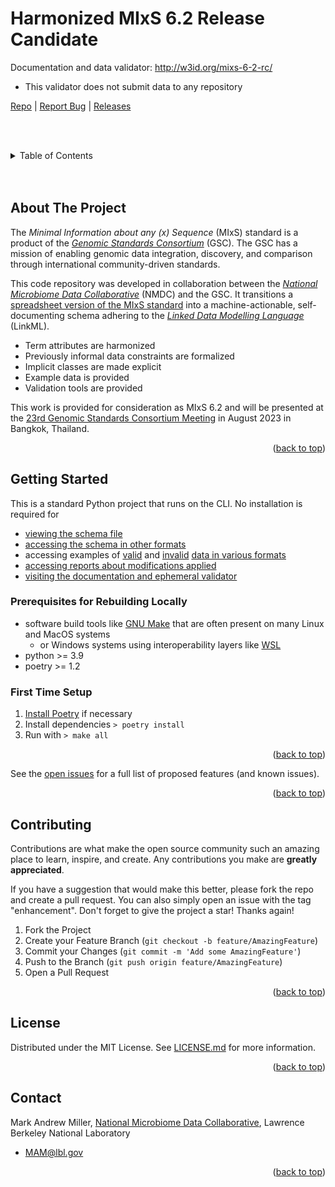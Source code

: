 <h1>Harmonized MIxS 6.2 Release Candidate</h1>

Documentation and data validator: http://w3id.org/mixs-6-2-rc/
- This validator does not submit data to any repository

<nav>
  <a href="https://github.com/turbomam/mixs-envo-struct-knowl-extraction">Repo</a>
  |
  <a href="https://github.com/turbomam/mixs-envo-struct-knowl-extraction/issues">Report Bug</a>
  |
  <a href="https://github.com/turbomam/mixs-envo-struct-knowl-extraction/releases">Releases</a>
</nav>

<!-- TABLE OF CONTENTS -->

<br><br>

<details>
  <summary>Table of Contents</summary>
  <ol>
    <li>
      <a href="#about-the-project">About The Project</a>
    </li>
    <li>
      <a href="#getting-started">Getting Started</a>
      <ul>
        <li><a href="#prerequisites">Prerequisites</a></li>
        <li><a href="#installation">Installation</a></li>
      </ul>
    </li>
    <li><a href="#usage">Usage</a></li>
    <li><a href="#roadmap">Roadmap</a></li>
    <li><a href="#contributing">Contributing</a></li>
    <li><a href="#license">License</a></li>
    <li><a href="#contact">Contact</a></li>
  </ol>
</details>
<br><br>
<!-- ABOUT THE PROJECT -->

## About The Project

The _Minimal Information about any (x) Sequence_ (MIxS) standard is a product of the _[Genomic Standards Consortium](http://www.gensc.org/)_ (GSC). 
The GSC has a mission of enabling genomic data integration, discovery, and comparison through international community-driven standards.

This code repository was developed in collaboration between the _[National Microbiome Data Collaborative](https://microbiomedata.org/)_ (NMDC) and the GSC. It  transitions
a [spreadsheet version of the MIxS standard](https://github.com/GenomicsStandardsConsortium/mixs/blob/main/mixs/excel/mixs_v6.xlsx) into a machine-actionable, self-documenting schema adhering to the _[Linked Data Modelling Language](https://linkml.io/)_ (LinkML).

- Term attributes are harmonized
- Previously informal data constraints are formalized
- Implicit classes are made explicit
- Example data is provided
- Validation tools are provided

This work is provided for consideration as MIxS 6.2 and will be presented at the [23rd Genomic Standards Consortium Meeting](https://genomicsstandardsconsortium.github.io/GSC23-Bangkok/) in August 2023 in Bangkok, Thailand.

<!-- 
<h2>And future site of MIxS/EnvO Structured Knowledge Extraction</h2>

<p>Extracting structured knowledge from MIxS and finding EnvO terms that would be reasonable answers to scoped MIxS questions</p>
-->

<p align="right">(<a href="#readme-top">back to top</a>)</p>

<!-- GETTING STARTED -->

## Getting Started

This is a standard Python project that runs on the CLI. No installation is required for 
- [viewing the schema file](https://github.com/microbiomedata/mixs-6-2-release-candidate/blob/main/generated-schema/mixs_6_2_rc.yaml)
- [accessing the schema in other formats](https://github.com/microbiomedata/mixs-6-2-release-candidate/tree/main/schema-derivatives)
- accessing examples of [valid](https://github.com/microbiomedata/mixs-6-2-release-candidate/tree/main/curated-data/valid) and [invalid](https://github.com/microbiomedata/mixs-6-2-release-candidate/tree/main/curated-data/invalid) [data in various formats](https://github.com/microbiomedata/mixs-6-2-release-candidate/tree/main/converted-data)
- [accessing reports about modifications applied](https://github.com/microbiomedata/mixs-6-2-release-candidate/tree/main/conflict-reports) 
- [visiting the documentation and ephemeral validator](http://w3id.org/mixs-6-2-rc/)

### Prerequisites for Rebuilding Locally

- software build tools like [GNU Make](https://www.gnu.org/software/make/) that are often present on many Linux and MacOS systems
  - or Windows systems using interoperability layers like [WSL](https://learn.microsoft.com/en-us/windows/wsl/install)
- python >= 3.9
- poetry >= 1.2

### First Time Setup

1. [Install Poetry](https://python-poetry.org/docs/#installation) if necessary
1. Install dependencies `> poetry install`
1. Run with `> make all`

<p align="right">(<a href="#readme-top">back to top</a>)</p>

<!-- USAGE EXAMPLES -->

<!-- ## Usage

[TODO] Use this space to show useful examples of how a project can be used.

<p align="right">(<a href="#readme-top">back to top</a>)</p>  -->

<!-- ROADMAP -->

See the [open issues](https://github.com/turbomam/mixs-envo-struct-knowl-extraction/issues) for a full list of proposed
features (and known issues).

<p align="right">(<a href="#readme-top">back to top</a>)</p>

<!-- CONTRIBUTING -->

## Contributing

Contributions are what make the open source community such an amazing place to learn, inspire, and create. Any
contributions you make are **greatly appreciated**.

If you have a suggestion that would make this better, please fork the repo and create a pull request. You can also
simply open an issue with the tag "enhancement".
Don't forget to give the project a star! Thanks again!

1. Fork the Project
2. Create your Feature Branch (`git checkout -b feature/AmazingFeature`)
3. Commit your Changes (`git commit -m 'Add some AmazingFeature'`)
4. Push to the Branch (`git push origin feature/AmazingFeature`)
5. Open a Pull Request

<p align="right">(<a href="#readme-top">back to top</a>)</p>

<!-- LICENSE -->

## License

Distributed under the MIT License. See [LICENSE.md](./LICENSE.md) for more information.

<p align="right">(<a href="#readme-top">back to top</a>)</p>


## Contact

Mark Andrew Miller, [National Microbiome Data Collaborative](https://microbiomedata.org/), Lawrence Berkeley National Laboratory
- MAM@lbl.gov

<p align="right">(<a href="#readme-top">back to top</a>)</p>
